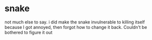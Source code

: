 # snake

not much else to say.
i did make the snake invulnerable to killing itself because I got annoyed, then forgot how to change it back. 
Couldn't be bothered to figure it out
